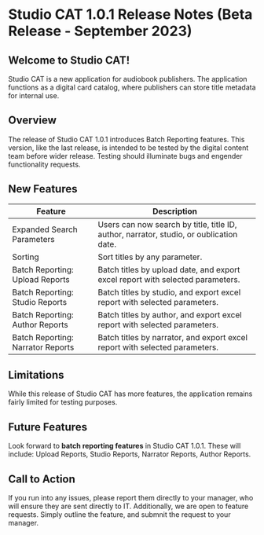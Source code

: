 # Studio CAT 1.0.1 Release Notes (Beta Release - September 2023) 

## Welcome to Studio CAT! 

Studio CAT is a new application for audiobook publishers. The application functions as a digital card catalog, where publishers can store title metadata for internal use. 

## Overview 

The release of Studio CAT 1.0.1 introduces Batch Reporting features. This version, like the last release, is intended to be tested by the digital content team before wider release. Testing should illuminate bugs and engender functionality requests. 

## New Features 

| Feature | Description |
| --- | --- |
| Expanded Search Parameters | Users can now search by title, title ID, author, narrator, studio, or oublication date. |
| Sorting |  Sort titles by any parameter. |
|  Batch Reporting: Upload Reports | Batch titles by upload date, and export excel report with selected parameters.  |
|  Batch Reporting: Studio Reports | Batch titles by studio, and export excel report with selected parameters. |
|  Batch Reporting: Author Reports | Batch titles by author, and export excel report with selected parameters. |
|  Batch Reporting: Narrator Reports | Batch titles by narrator, and export excel report with selected parameters. |

## Limitations 

While this release of Studio CAT has more features, the application remains fairly limited for testing purposes. 

## Future Features 

Look forward to **batch reporting features** in Studio CAT 1.0.1. These will include: Upload Reports, Studio Reports, Narrator Reports, Author Reports. 

## Call to Action 

If you run into any issues, please report them directly to your manager, who will ensure they are sent directly to IT. Additionally, we are open to feature requests. Simply outline the feature, and submnit the request to your manager. 
